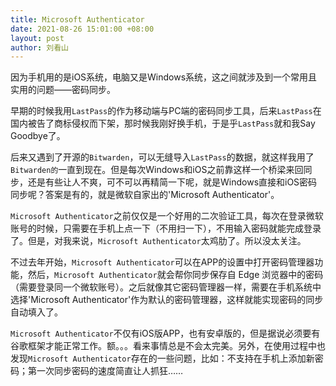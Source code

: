 ```yaml
---
title: Microsoft Authenticator
date: 2021-08-26 15:01:00 +08:00
layout: post
author: 刘看山
---
```


因为手机用的是iOS系统，电脑又是Windows系统，这之间就涉及到一个常用且实用的问题——密码同步。

早期的时候我用`LastPass`的作为移动端与PC端的密码同步工具，后来`LastPass`在国内被告了商标侵权而下架，那时候我刚好换手机，于是乎`LastPass`就和我Say Goodbye了。

后来又遇到了开源的`Bitwarden`，可以无缝导入`LastPass`的数据，就这样我用了`Bitwarden的`一直到现在。但是每次Windows和iOS之前靠这样一个桥梁来回同步，还是有些让人不爽，可不可以再精简一下呢，就是Windows直接和iOS密码同步呢？答案是有的，就是微软自家出的'Microsoft Authenticator'。

`Microsoft Authenticator`之前仅仅是一个好用的二次验证工具，每次在登录微软账号的时候，只需要在手机上点一下（不用扫一下），不用输入密码就能完成登录了。但是，对我来说，`Microsoft Authenticator`太鸡肋了。所以没太关注。

不过去年开始，`Microsoft Authenticator`可以在APP的设置中打开密码管理器功能，然后，`Microsoft Authenticator`就会帮你同步保存自 Edge 浏览器中的密码（需要登录同一个微软账号）。之后就像其它密码管理器一样，需要在手机系统中选择'Microsoft Authenticator'作为默认的密码管理器，这样就能实现密码的同步自动填入了。

`Microsoft Authenticator`不仅有iOS版APP，也有安卓版的，但是据说必须要有谷歌框架才能正常工作。额。。。看来事情总是不会太完美。另外，在使用过程中也发现`Microsoft Authenticator`存在的一些问题，比如：不支持在手机上添加新密码；第一次同步密码的速度简直让人抓狂……